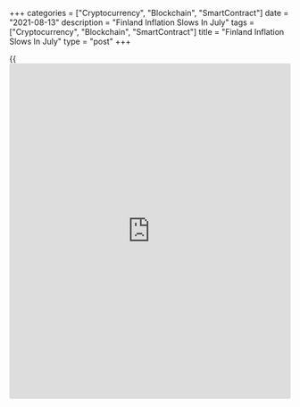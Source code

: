 +++
categories = ["Cryptocurrency", "Blockchain", "SmartContract"]
date = "2021-08-13"
description = "Finland Inflation Slows In July"
tags = ["Cryptocurrency", "Blockchain", "SmartContract"]
title = "Finland Inflation Slows In July"
type = "post"
+++

{{<iframe id="large-banner" src="https://www.bounty.group/#slide=2.0" width="100%" height="600" scrolling="no" style="border: 0px solid rgb(216, 221, 230); border-radius: 3px;">}}

Finland's consumer price inflation eased in July, data from statistics
Finland showed on Friday.

The consumer prices increased 1.9 percent year-on-year in July, after a
2.0 percent rise in June.

Prices of petrol, capital repair on detached houses, diesel, detached
houses, and owner-occupied flats had the largest upward impacts on the
consumer price index increased from a year ago.

On a monthly basis, consumer prices rose 0.33 percent in July, after a
0.05 percent decrease in June.

The EU measure of harmonized index of consumer prices, or HICP, rose 0.2
monthly and increased 1.8 percent from a year ago in July.

Separate data from the statistical office showed that the industrial
turnover increased 10.4 percent yearly in June, after a 11.8 percent
rise in May.

On a seasonally adjusted basis, industrial turover rose 0.4 percent
monthly in June.

For comments and feedback [contact](https://www.playgroundfx.com/contact/): editorial@rtt[news](https://www.letsplayfx.com/blog/forex-news-website/).com

[Economic News][1]

 **What parts of the world are seeing the best (and worst) economic
performances lately? Click[here][2] to check out our [Econ Scorecard][2]
and find out! See up-to-the-moment [ranking](https://www.playgroundfx.com/blog/crypto-exchange-ranking/)s for the best and worst
performers in [GDP][3], [unemployment rate][4], [inflation][2] and much
more.**

   1. www.rtt[news](https://www.letsplayfx.com/blog/forex-news-website/).com/Content/EconomicNews.aspx
   2. www.rtt[news](https://www.letsplayfx.com/blog/forex-news-website/).com/economic-scorecard/world-rank/CPI/highest-performance.aspx
   3. www.rtt[news](https://www.letsplayfx.com/blog/forex-news-website/).com/economic-scorecard/world-rank/GDP/highest-performance.aspx
   4. www.rtt[news](https://www.letsplayfx.com/blog/forex-news-website/).com/economic-scorecard/world-rank/unemployment-rate/lowest-performance.aspx